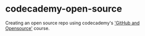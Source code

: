 # codecademy-open-source

Creating an open source repo using codecademy's ['GitHub and Opensource'](https://www.skillsoft.com/course/working-with-github-357776d0-118e-11e8-9e9d-ad2bc8a1896e) course.
